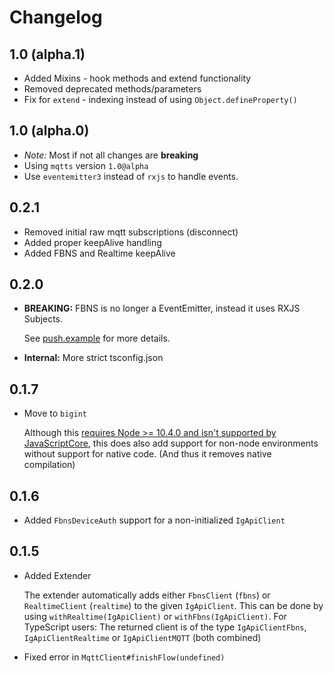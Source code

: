 # Changelog

## 1.0 (alpha.1)
 - Added Mixins - hook methods and extend functionality
 - Removed deprecated methods/parameters
 - Fix for `extend` - indexing instead of using `Object.defineProperty()`

## 1.0 (alpha.0)
 - _Note:_ Most if not all changes are **breaking** 
 - Using `mqtts` version `1.0@alpha`
 - Use `eventemitter3` instead of `rxjs` to handle events.

## 0.2.1
 - Removed initial raw mqtt subscriptions (disconnect)
 - Added proper keepAlive handling
 - Added FBNS and Realtime keepAlive

## 0.2.0
 - **BREAKING:** FBNS is no longer a EventEmitter, instead it uses RXJS Subjects.
    
    See [push.example](examples/push.example.ts) for more details.
 
 - **Internal:** More strict tsconfig.json

## 0.1.7
 - Move to `bigint`
 
    Although this
     [requires Node >= 10.4.0 and isn't supported by JavaScriptCore](https://developer.mozilla.org/en-US/docs/Web/JavaScript/Reference/Global_Objects/BigInt#Browser_compatibility),
    this does also add support for non-node environments without support for native code.
    (And thus it removes native compilation)
    
## 0.1.6
 - Added `FbnsDeviceAuth` support for a non-initialized `IgApiClient`

## 0.1.5
 - Added Extender
 
   The extender automatically adds either `FbnsClient` (`fbns`) or
   `RealtimeClient` (`realtime`) to the given `IgApiClient`.
   This can be done by using `withRealtime(IgApiClient)` or `withFbns(IgApiClient)`.
   For TypeScript users:
   The returned client is of the type `IgApiClientFbns`, `IgApiClientRealtime`
   or `IgApiClientMQTT` (both combined)
 - Fixed error in `MqttClient#finishFlow(undefined)`
